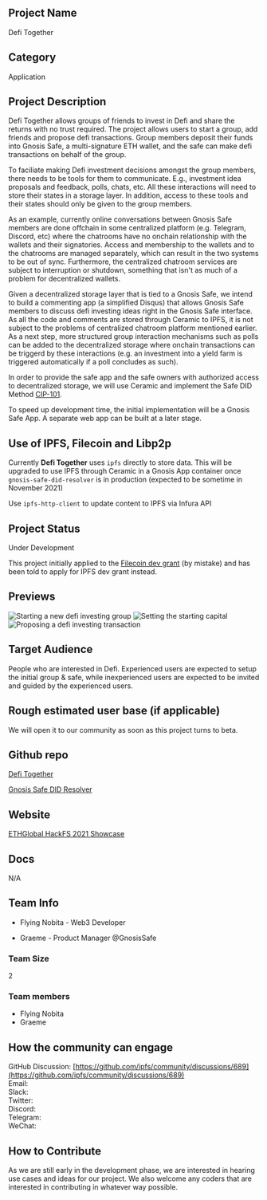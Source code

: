## Project Name

Defi Together

## Category

Application

## Project Description

Defi Together allows groups of friends to invest in Defi and share the returns with no trust required. The project allows users to start a group, add friends and propose defi transactions. Group members deposit their funds into Gnosis Safe, a multi-signature ETH wallet, and the safe can make defi transactions on behalf of the group.

To faciliate making Defi investment decisions amongst the group members, there needs to be tools for them to communicate. E.g., investment idea proposals and feedback, polls, chats, etc. All these interactions will need to store their states in a storage layer. In addition, access to these tools and their states should only be given to the group members.

As an example, currently online conversations between Gnosis Safe members are done offchain in some centralized platform (e.g. Telegram, Discord, etc) where the chatrooms have no onchain relationship with the wallets and their signatories. Access and membership to the wallets and to the chatrooms are managed separately, which can result in the two systems to be out of sync. Furthermore, the centralized chatroom services are subject to interruption or shutdown, something that isn't as much of a problem for decentralized wallets.

Given a decentralized storage layer that is tied to a Gnosis Safe, we intend to build a commenting app (a simplified Disqus) that allows Gnosis Safe members to discuss defi investing ideas right in the Gnosis Safe interface. As all the code and comments are stored through Ceramic to IPFS, it is not subject to the problems of centralized chatroom platform mentioned earlier. As a next step, more structured group interaction mechanisms such as polls can be added to the decentralized storage where onchain transactions can be triggerd by these interactions (e.g. an investment into a yield farm is triggered automatically if a poll concludes as such).

In order to provide the safe app and the safe owners with authorized access to decentralized storage, we will use Ceramic and implement the Safe DID Method [CIP-101](https://github.com/ceramicnetwork/CIP/blob/main/CIPs/CIP-101/CIP-101.md).

To speed up development time, the initial implementation will be a Gnosis Safe App. A separate web app can be built at a later stage.

## Use of IPFS, Filecoin and Libp2p

Currently **Defi Together** uses `ipfs` directly to store data. This will be upgraded to use IPFS through Ceramic in a Gnosis App container once `gnosis-safe-did-resolver` is in production (expected to be sometime in November 2021)

Use `ipfs-http-client` to update content to IPFS via Infura API

## Project Status

Under Development

This project initially applied to the [Filecoin dev grant](https://github.com/filecoin-project/community/pull/336) (by mistake) and has been told to apply for IPFS dev grant instead.

## Previews

![Starting a new defi investing group](https://user-images.githubusercontent.com/46126470/138233589-caf51278-723d-416b-896b-a97c61f4b726.jpg)
![Setting the starting capital](https://user-images.githubusercontent.com/46126470/138233596-a1b47fa6-914e-4375-adee-82515ff685aa.jpg)
![Proposing a defi investing transaction](https://user-images.githubusercontent.com/46126470/138233605-9c11799d-d44e-42c3-ae2f-f51ccdad4fee.jpg)

## Target Audience

People who are interested in Defi. Experienced users are expected to setup the initial group & safe, while inexperienced users are expected to be invited and guided by the experienced users.

## Rough estimated user base (if applicable)

We will open it to our community as soon as this project turns to beta.

## Github repo

[Defi Together](https://github.com/ceramicstudio/safe-did-resolver)

[Gnosis Safe DID Resolver](https://github.com/flyingnobita/safe-did-resolver)

## Website

[ETHGlobal HackFS 2021 Showcase](https://showcase.ethglobal.com/hackfs2021/defi-together-moon-together)

## Docs

N/A

## Team Info

- Flying Nobita - Web3 Developer

- Graeme - Product Manager @GnosisSafe

### Team Size

2

### Team members

- Flying Nobita
- Graeme

## How the community can engage

GitHub Discussion: [https://github.com/ipfs/community/discussions/689](https://github.com/ipfs/community/discussions/689)  
Email:  
Slack:  
Twitter:  
Discord:  
Telegram:  
WeChat:

## How to Contribute

As we are still early in the development phase, we are interested in hearing use cases and ideas for our project. We also welcome any coders that are interested in contributing in whatever way possible.
